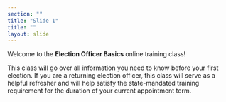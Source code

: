 ```yaml
---
section: ""
title: "Slide 1"
title: ""
layout: slide
---
```


Welcome to the **Election Officer Basics** online training class!

This class will go over all information you need to know before your first election. If you are a returning election officer, this class will serve as a helpful refresher and will help satisfy the state-mandated training requirement for the duration of your current appointment term.